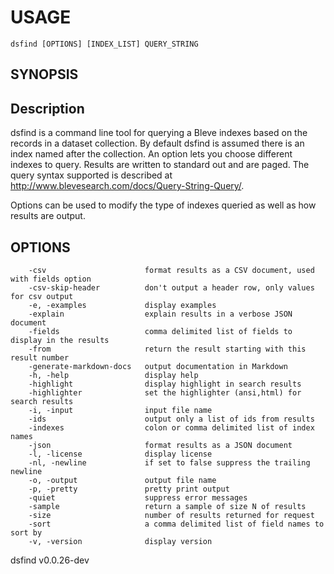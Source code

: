 
# USAGE

	dsfind [OPTIONS] [INDEX_LIST] QUERY_STRING

## SYNOPSIS


## Description

dsfind is a command line tool for querying a Bleve indexes based on the records in a 
dataset collection. By default dsfind is assumed there is an index named after the 
collection. An option lets you choose different indexes to query. Results are 
written to standard out and are paged. The query syntax supported is described
at http://www.blevesearch.com/docs/Query-String-Query/.

Options can be used to modify the type of indexes queried as well as how results
are output.



## OPTIONS

```
    -csv                      format results as a CSV document, used with fields option
    -csv-skip-header          don't output a header row, only values for csv output
    -e, -examples             display examples
    -explain                  explain results in a verbose JSON document
    -fields                   comma delimited list of fields to display in the results
    -from                     return the result starting with this result number
    -generate-markdown-docs   output documentation in Markdown
    -h, -help                 display help
    -highlight                display highlight in search results
    -highlighter              set the highlighter (ansi,html) for search results
    -i, -input                input file name
    -ids                      output only a list of ids from results
    -indexes                  colon or comma delimited list of index names
    -json                     format results as a JSON document
    -l, -license              display license
    -nl, -newline             if set to false suppress the trailing newline
    -o, -output               output file name
    -p, -pretty               pretty print output
    -quiet                    suppress error messages
    -sample                   return a sample of size N of results
    -size                     number of results returned for request
    -sort                     a comma delimited list of field names to sort by
    -v, -version              display version
```


dsfind v0.0.26-dev
